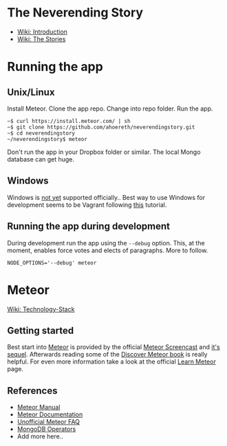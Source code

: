 # The Neverending Story
* [Wiki: Introduction](https://github.com/ahoereth/neverendingstory/wiki)
* [Wiki: The Stories](https://github.com/ahoereth/neverendingstory/wiki/The-Stories)

# Running the app

## Unix/Linux
Install Meteor. Clone the app repo. Change into repo folder. Run the app.

    ~$ curl https://install.meteor.com/ | sh
    ~$ git clone https://github.com/ahoereth/neverendingstory.git
    ~$ cd neverendingstory
    ~/neverendingstory$ meteor

Don't run the app in your Dropbox folder or similar. The local Mongo database can get huge.

## Windows
Windows is [not yet](https://trello.com/c/ZMvnfMfI/11-official-windows-support) supported officially..
Best way to use Windows for development seems to be Vagrant following [this](https://gist.github.com/ahoereth/2607d2ee99103a0a9bc9) tutorial.

## Running the app during development
During development run the app using the `--debug` option. This, at the moment, enables force votes and elects of paragraphs. More to follow.

    NODE_OPTIONS='--debug' meteor

# Meteor
[Wiki: Technology-Stack](https://github.com/ahoereth/neverendingstory/wiki/Technology-Stack)

## Getting started
Best start into [Meteor](https://meteor.com) is provided by the official [Meteor Screencast](https://www.meteor.com/screencast) and [it's sequel](https://www.meteor.com/authcast). Afterwards reading some of the [Discover Meteor book](https://www.dropbox.com/s/gzjbow4w5g87iu1/Discover%2BMeteor%2BStarter%2BEdition.pdf) is really helpful. For even more information take a look at the official [Learn Meteor](https://www.meteor.com/learn-meteor) page.

## References
* [Meteor Manual](http://manual.meteor.com)
* [Meteor Documentation](http://docs.meteor.com)
* [Unofficial Meteor FAQ](https://github.com/oortcloud/unofficial-meteor-faq)
* [MongoDB Operators](http://docs.mongodb.org/manual/reference/operator)
* Add more here..
